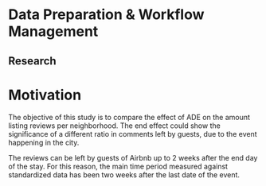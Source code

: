 # Data Preparation & Workflow Management

## Research 

# Motivation
The objective of this study is to compare the effect of ADE on the amount listing reviews per neighborhood. The end effect could show the significance of a different ratio in comments left by guests, due to the event happening in the city.

The reviews can be left by guests of Airbnb up to 2 weeks after the end day of the stay. For this reason, the main time period measured against standardized data has been two weeks after the last date of the event.


